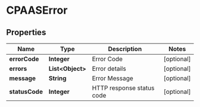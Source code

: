 

# CPAASError

## Properties

Name | Type | Description | Notes
------------ | ------------- | ------------- | -------------
**errorCode** | **Integer** | Error Code |  [optional]
**errors** | **List&lt;Object&gt;** | Error details |  [optional]
**message** | **String** | Error Message |  [optional]
**statusCode** | **Integer** | HTTP response status code |  [optional]




